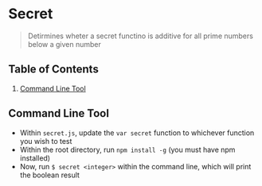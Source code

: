 # Secret

> Detirmines wheter a secret functino is additive for all prime numbers below a given number


## Table of Contents

1. [Command Line Tool](#command-line-tool)


## Command Line Tool

 - Within `secret.js`, update the `var secret` function to whichever function you wish to test
 - Within the root directory, run `npm install -g` (you must have npm installed)
 - Now, run `$ secret <integer>` within the command line, which will print the boolean result